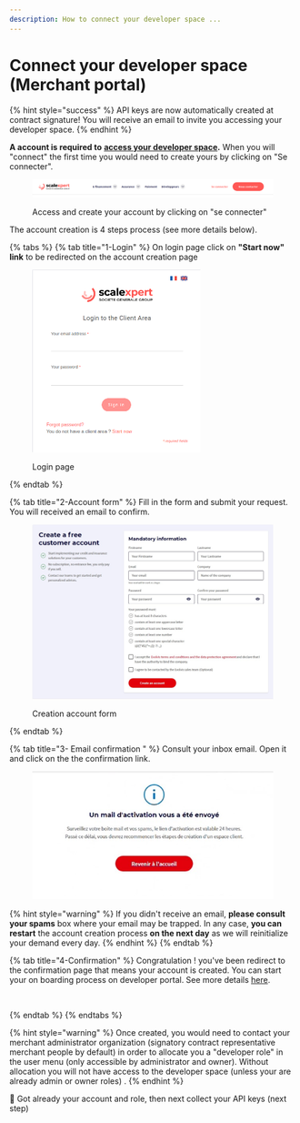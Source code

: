```yaml
---
description: How to connect your developer space ...
---
```


# Connect your developer space (Merchant portal)

{% hint style="success" %}
API keys are now automatically created at contract signature!  You will receive an email to invite you accessing your developer space.&#x20;
{% endhint %}

**A account is required to** [**access your developer space**](https://merchant.scalexpert.societegenerale.com/)**.** When you will "connect" the first time you would need to create yours by clicking on "Se connecter".

<figure><img src="../../.gitbook/assets/image (6).png" alt=""><figcaption><p>Access and create your account by clicking on "se connecter"</p></figcaption></figure>

The account creation is 4 steps process (see more details below).

{% tabs %}
{% tab title="1-Login" %}
On login page click on **"Start now" link** to be redirected on the account creation page

<figure><img src="../../.gitbook/assets/Capture d’écran du 2023-10-29 17-15-56.png" alt="" width="296"><figcaption><p>Login page</p></figcaption></figure>
{% endtab %}

{% tab title="2-Account form" %}
Fill in the form and submit your request. You will received an email to confirm.

<figure><img src="../../.gitbook/assets/formulaire creation compte EN.jpg" alt=""><figcaption><p>Creation account form</p></figcaption></figure>
{% endtab %}

{% tab title="3- Email confirmation " %}
Consult your inbox email. Open it and click on the the confirmation link.&#x20;

<figure><img src="../../.gitbook/assets/mail activation.jpg" alt=""><figcaption></figcaption></figure>

{% hint style="warning" %}
If you didn't receive an email, **please consult your spams** box where your email may be trapped. In any case, **you can restart** the account creation process **on the next day** as we will reinitialize your demand every day. &#x20;
{% endhint %}
{% endtab %}

{% tab title="4-Confirmation" %}
Congratulation ! you've been redirect to the confirmation page that means your account is created. You can start your on boarding process on developer portal. See more details [here](broken-reference).

<figure><img src="../../.gitbook/assets/message compte activé.jpg" alt=""><figcaption></figcaption></figure>
{% endtab %}
{% endtabs %}

{% hint style="warning" %}
Once created, you would need to contact your merchant administrator organization (signatory contract representative merchant people by default) in order to allocate you a "developer role" in the user menu (only accessible by administrator and owner). Without allocation you will not have access to the developer space (unless your are already admin or owner roles) .
{% endhint %}

:rabbit2: Got already your account and role, then next collect your API keys (next step)&#x20;
